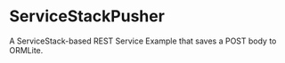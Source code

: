 ServiceStackPusher
==================

A ServiceStack-based REST Service Example that saves a POST body to ORMLite.
